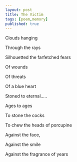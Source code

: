 ```yaml
---
layout: post
title: The Victim
tags: [poem,memory]
published: true
---
```


Clouds hanging   
  
Through the rays  
  
Silhouetted the farfetched fears  
  
Of wounds  
  
Of threats  
  
Of a blue heart  
  
Stoned to eternal…..  
  
Ages to ages  
  
To stone the cocks  
  
To chew the heads of porcupine  
  
Against the face,  
  
Against the smile  
  
Against the fragrance of years  

